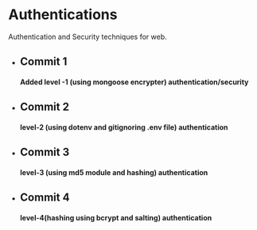 # Authentications
Authentication and Security techniques for web.<br>
<ul>
<li>
  <h2>Commit 1</h2>
  <h4> Added level -1 (using mongoose encrypter) authentication/security</h4>
</li>
 <li>
<h2>Commit 2</h2> 
  <h4> level-2 (using dotenv and gitignoring .env file) authentication</h4>
  </li>
 <li>
<h2>Commit 3</h2> 
  <h4> level-3 (using md5 module and hashing) authentication</h4>
  </li>
  <li>
<h2>Commit 4</h2> 
  <h4> level-4(hashing using bcrypt and salting) authentication</h4>
  </li>
</ul>

